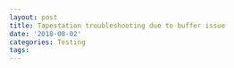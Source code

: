 ```yaml
---
layout: post
title: Tapestation troubleshooting due to buffer issue
date: '2018-08-02'
categories: Testing
tags: 
---
```

